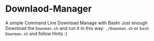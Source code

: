 # Downlaod-Manager
A simple Command Line Download Manage with Bashr
Just enough Download the ```Downman.sh``` and run it in this way:
```./Downman.sh``` or ```bash Downman.sh```
and follow Hints :)

